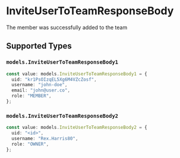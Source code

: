 # InviteUserToTeamResponseBody

The member was successfully added to the team


## Supported Types

### `models.InviteUserToTeamResponseBody1`

```typescript
const value: models.InviteUserToTeamResponseBody1 = {
  uid: "kr1PsOIzqEL5Xg6M4VZcZosf",
  username: "john-doe",
  email: "john@user.co",
  role: "MEMBER",
};
```

### `models.InviteUserToTeamResponseBody2`

```typescript
const value: models.InviteUserToTeamResponseBody2 = {
  uid: "<id>",
  username: "Rex.Harris80",
  role: "OWNER",
};
```

